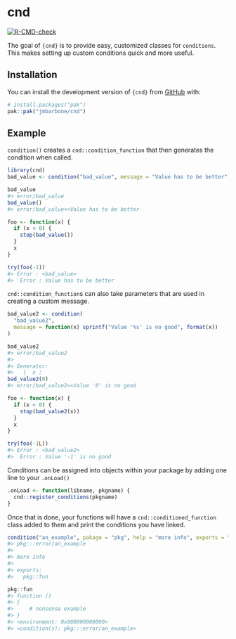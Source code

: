 
<!-- README.md is generated from README.Rmd. Please edit that file -->

# cnd

<!-- badges: start -->

[![R-CMD-check](https://github.com/jmbarbone/cnd/actions/workflows/R-CMD-check.yaml/badge.svg)](https://github.com/jmbarbone/cnd/actions/workflows/R-CMD-check.yaml)
<!-- badges: end -->

The goal of `{cnd}` is to provide easy, customized classes for
`conditions`. This makes setting up custom conditions quick and more
useful.

## Installation

You can install the development version of `{cnd}` from
[GitHub](https://github.com/) with:

``` r
# install.packages("pak")
pak::pak("jmbarbone/cnd")
```

## Example

`condition()` creates a `cnd::condition_function` that then generates
the condition when called.

``` r
library(cnd)
bad_value <- condition("bad_value", message = "Value has to be better")

bad_value
#> error/bad_value
bad_value()
#> error/bad_value<<Value has to be better

foo <- function(x) {
  if (x < 0) {
    stop(bad_value())
  }
  x
}

try(foo(-1))
#> Error : <bad_value>
#>  Error : Value has to be better
```

`cnd::condition_function`s can also take parameters that are used in
creating a custom message.

``` r
bad_value2 <- condition(
  "bad_value2",
  message = function(x) sprintf("Value '%s' is no good", format(x))
)

bad_value2
#> error/bad_value2
#> 
#> Generator:
#>   |  x :
bad_value2(0)
#> error/bad_value2<<Value '0' is no good

foo <- function(x) {
  if (x < 0) {
    stop(bad_value2(x))
  }
  x
}

try(foo(-1L))
#> Error : <bad_value2>
#>  Error : Value '-1' is no good
```

Conditions can be assigned into objects within your package by adding
one line to your `.onLoad()`

``` r
.onLoad <- function(libname, pkgname) {
  cnd::register_conditions(pkgname)
}
```

Once that is done, your functions will have a
`cnd::conditioned_function` class added to them and print the conditions
you have linked.

``` r
condition("an_example", pakage = "pkg", help = "more info", exports = "fun")
#> pkg:::error/an_example
#> 
#> more info
#> 
#> exports:
#>   pkg::fun
```

``` r
pkg::fun
#> function () 
#> {
#>     # nonsense example
#> }
#> <environment: 0x000000000000>
#> <condition(s): pkg:::error/an_example>
```
